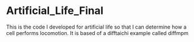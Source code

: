 # Artificial_Life_Final
This is the code I developed for artificial life so that I can determine how a cell performs locomotion. It is based of a difftaichi example called diffmpm
